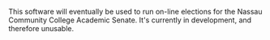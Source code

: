 This software will eventually be used to run on-line elections for the Nassau Community College Academic Senate.  It's currently in development, and therefore unusable.
